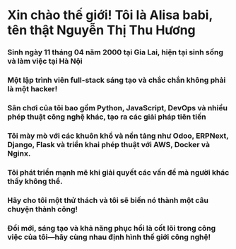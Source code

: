 ### <H1>Xin chào thế giới!  Tôi là Alisa babi, tên thật Nguyễn Thị Thu Hương </H1>
### Sinh ngày 11 tháng 04 năm 2000 tại Gia Lai, hiện tại sinh sống và làm việc tại Hà Nội

### Một lập trình viên full-stack sáng tạo và chắc chắn không phải là một hacker! 
###  Sân chơi của tôi bao gồm Python, JavaScript, DevOps và nhiều phép thuật công nghệ khác, tạo ra các giải pháp tiên tiến 
###  Tôi mày mò với các khuôn khổ và nền tảng như Odoo, ERPNext, Django, Flask và triển khai phép thuật với AWS, Docker và Nginx.
###  Tôi phát triển mạnh mẽ khi giải quyết các vấn đề mà người khác thấy không thể.
### Hãy cho tôi một thử thách và tôi sẽ biến nó thành một câu chuyện thành công! 
###  Đổi mới, sáng tạo và khả năng phục hồi là cốt lõi trong công việc của tôi—hãy cùng nhau định hình thế giới công nghệ!
